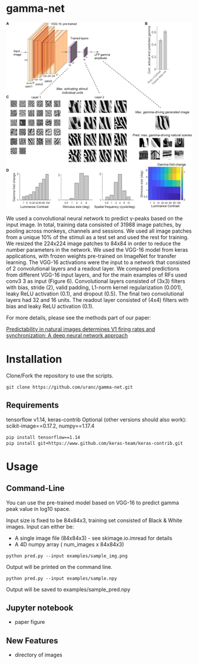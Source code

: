# gamma-net

<img src="gamma-net.jpg" alt="hi" class="inline"/>

We used a convolutional neural network to predict γ-peaks based on the input image. In total, training data consisted of 31988 image patches, by pooling across monkeys, channels and sessions. We used all image patches from a unique 10% of the stimuli as a test set and used the rest for training. We resized the 224x224 image patches to 84x84 in order to reduce the number parameters in the network. We used the VGG-16 model from keras applications, with frozen weights pre-trained on ImageNet for transfer learning. The VGG-16 activations were the input to a network that consisted of 2 convolutional layers and a readout layer. We compared predictions from different VGG-16 input layers, and for the main examples of RFs used conv3 3 as input (Figure 6). Convolutional layers consisted of (3x3) filters with bias, stride (2), valid padding, L1-norm kernel regularization (0.001), leaky ReLU activation (0.1), and dropout (0.5). The final two convolutional layers had 32 and 16 units. The readout layer consisted of (4x4) filters with bias and leaky ReLU activation (0.1). 


For more details, please see the methods part of our paper:

[Predictability in natural images determines V1 firing rates and synchronization: A deep neural network approach](https://www.biorxiv.org/content/10.1101/2020.08.10.242958v1) 



# Installation

Clone/Fork the repository to use the scripts.

```shell
git clone https://github.com/uranc/gamma-net.git
```

## Requirements
tensorflow v1.14, keras-contrib
Optional (other versions should also work): scikit-image==0.17.2, numpy==1.17.4
```shell
pip install tensorflow==1.14
pip install git+https://www.github.com/keras-team/keras-contrib.git
```

# Usage

## Command-Line

You can use the pre-trained model based on VGG-16 to predict gamma peak value in log10 space.

Input size is fixed to be 84x84x3, training set consisted of Black & White images. Input can either be:
  - A single image file (84x84x3) - see skimage.io.imread for details
  - A 4D numpy array ( num_images x 84x84x3)


```shell
python pred.py --input examples/sample_img.png
```  
Output will be printed on the command line. 

```shell
python pred.py --input examples/sample.npy
```
Output will be saved to examples/sample_pred.npy
  


## Jupyter notebook
- paper figure 
  
## New Features  
  - directory of images

